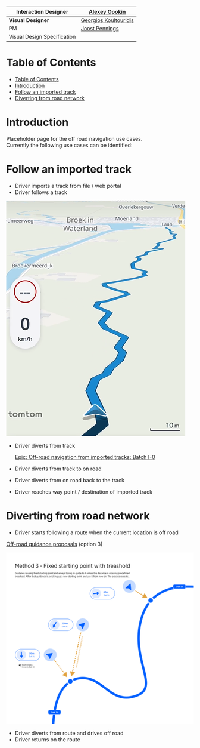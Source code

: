 | **Interaction Designer** | [Alexey Opokin](https://tomtom.atlassian.net/wiki/people/70121:e8cb7861-9079-4b92-b96d-bfe8cd882680?ref=confluence) |
|---|---|
| **Visual Designer** | [Georgios Koultouridis](https://tomtom.atlassian.net/wiki/people/5be2fd44649a737c2342afbe?ref=confluence) |
| PM | [Joost Pennings](https://tomtom.atlassian.net/wiki/people/712020:a6d50cb1-97be-4a9a-a279-3fbb3e2e1799?ref=confluence) |
| Visual Design Specification |  |

  

Table of Contents
=================


*   [Table of Contents](#Table-of-Contents)
*   [Introduction](#Introduction)
*   [Follow an imported track](#Follow-an-imported-track)
*   [Diverting from road network](#Diverting-from-road-network)

Introduction
============

Placeholder page for the off road navigation use cases.  
Currently the following use cases can be identified:

Follow an imported track
========================

*   Driver imports a track from file / web portal
*   Driver follows a track

![](images/157705588.png)

*   Driver diverts from track  
      
    [Epic: Off-road navigation from imported tracks: Batch I-0](https://tomtom.atlassian.net/wiki/spaces/GOSDK/pages/213489646/Epic+Off-road+navigation+from+imported+tracks+Batch+I-0)  
      
    
*   Driver diverts from track to on road
*   Driver diverts from on road back to the track
*   Driver reaches way point / destination of imported track  
      
    

Diverting from road network
===========================

*   Driver starts following a route when the current location is off road

[Off-road guidance proposals](https://tomtom.atlassian.net/wiki/spaces/~vsh/pages/115771082/Off-road+guidance+proposals) (option 3)

![](images/157705586.png)

  

*   Driver diverts from route and drives off road
*   Driver returns on the route